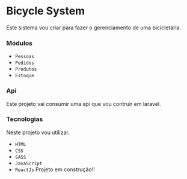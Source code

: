 # Bicycle System

Este sistema vou criar para fazer o gerenciamento de uma bicicletária.
### Módulos
* `Pessoas`
* `Pedidos`
* `Produtos`
* `Estoque`

### Api
Este projeto vai consumir uma api que vou contruir em laravel.

### Tecnologias
Neste projeto vou utilizar.
* `HTML`
* `CSS`
* `SASS`
* `JavaScript`
* `ReactJs`
Projeto em construção!!